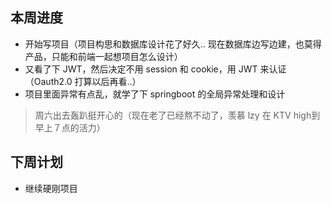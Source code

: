 ## 本周进度

- 开始写项目（项目构思和数据库设计花了好久.. 现在数据库边写边建，也莫得产品，只能和前端一起想项目怎么设计）
- 又看了下 JWT，然后决定不用 session 和 cookie，用 JWT 来认证（Oauth2.0 打算以后再看..）
- 项目里面异常有点乱，就学了下 springboot 的全局异常处理和设计



> 周六出去轰趴挺开心的（现在老了已经熬不动了，羡慕 lzy 在 KTV high到早上７点的活力）



## 下周计划

- 继续硬刚项目